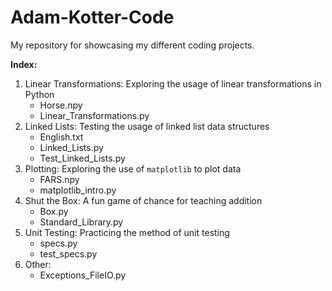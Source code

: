 # Adam-Kotter-Code
My repository for showcasing my different coding projects.

**Index:**

1. Linear Transformations: Exploring the usage of linear transformations in Python
   - Horse.npy
   - Linear_Transformations.py
2. Linked Lists: Testing the usage of linked list data structures
   - English.txt
   - Linked_Lists.py
   - Test_Linked_Lists.py
3. Plotting: Exploring the use of `matplotlib` to plot data
   - FARS.npy
   - matplotlib_intro.py
4. Shut the Box: A fun game of chance for teaching addition
   - Box.py
   - Standard_Library.py
5. Unit Testing: Practicing the method of unit testing
   - specs.py
   - test_specs.py
6. Other:
   - Exceptions_FileIO.py